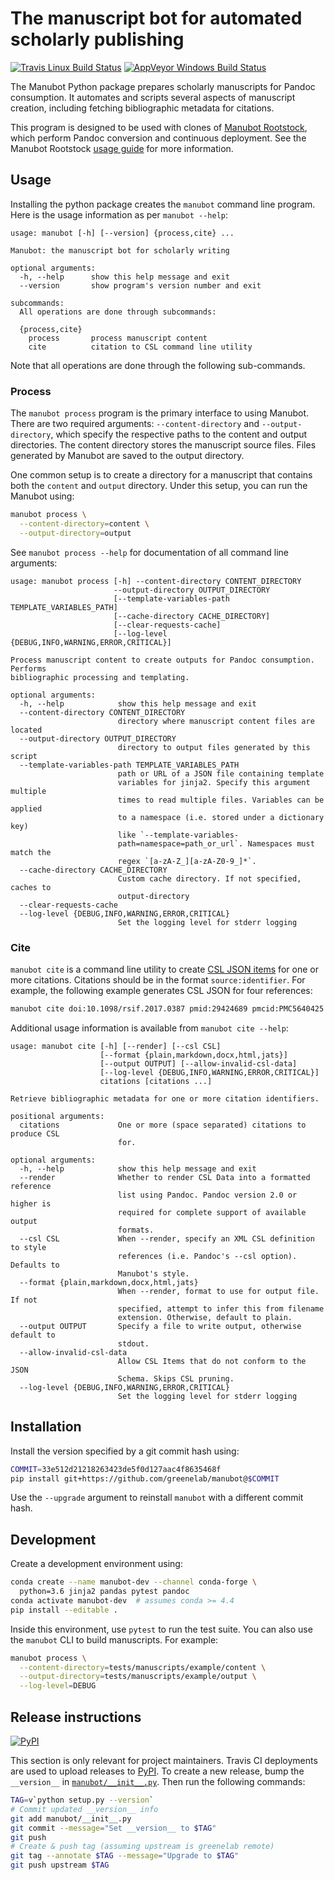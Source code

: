 # The manuscript bot for automated scholarly publishing

[![Travis Linux Build Status](https://travis-ci.org/greenelab/manubot.svg?branch=master)](https://travis-ci.org/greenelab/manubot)
[![AppVeyor Windows Build Status](https://ci.appveyor.com/api/projects/status/u51tva6rmuk39xsc/branch/master?svg=true)](https://ci.appveyor.com/project/greenelab/manubot/branch/master)

The Manubot Python package prepares scholarly manuscripts for Pandoc consumption.
It automates and scripts several aspects of manuscript creation, including fetching bibliographic metadata for citations.

This program is designed to be used with clones of [Manubot Rootstock](https://github.com/greenelab/manubot-rootstock), which perform Pandoc conversion and continuous deployment.
See the Manubot Rootstock [usage guide](https://github.com/greenelab/manubot-rootstock/blob/master/USAGE.md) for more information.

## Usage

Installing the python package creates the `manubot` command line program.
Here is the usage information as per `manubot --help`:

<!-- test codeblock contains output of `manubot --help` -->
```
usage: manubot [-h] [--version] {process,cite} ...

Manubot: the manuscript bot for scholarly writing

optional arguments:
  -h, --help      show this help message and exit
  --version       show program's version number and exit

subcommands:
  All operations are done through subcommands:

  {process,cite}
    process       process manuscript content
    cite          citation to CSL command line utility
```

Note that all operations are done through the following sub-commands.

### Process

The `manubot process` program is the primary interface to using Manubot.
There are two required arguments: `--content-directory` and `--output-directory`, which specify the respective paths to the content and output directories.
The content directory stores the manuscript source files.
Files generated by Manubot are saved to the output directory.

One common setup is to create a directory for a manuscript that contains both the `content` and `output` directory.
Under this setup, you can run the Manubot using:

```sh
manubot process \
  --content-directory=content \
  --output-directory=output
```

See `manubot process --help` for documentation of all command line arguments:

<!-- test codeblock contains output of `manubot process --help` -->
```
usage: manubot process [-h] --content-directory CONTENT_DIRECTORY
                       --output-directory OUTPUT_DIRECTORY
                       [--template-variables-path TEMPLATE_VARIABLES_PATH]
                       [--cache-directory CACHE_DIRECTORY]
                       [--clear-requests-cache]
                       [--log-level {DEBUG,INFO,WARNING,ERROR,CRITICAL}]

Process manuscript content to create outputs for Pandoc consumption. Performs
bibliographic processing and templating.

optional arguments:
  -h, --help            show this help message and exit
  --content-directory CONTENT_DIRECTORY
                        directory where manuscript content files are located
  --output-directory OUTPUT_DIRECTORY
                        directory to output files generated by this script
  --template-variables-path TEMPLATE_VARIABLES_PATH
                        path or URL of a JSON file containing template
                        variables for jinja2. Specify this argument multiple
                        times to read multiple files. Variables can be applied
                        to a namespace (i.e. stored under a dictionary key)
                        like `--template-variables-
                        path=namespace=path_or_url`. Namespaces must match the
                        regex `[a-zA-Z_][a-zA-Z0-9_]*`.
  --cache-directory CACHE_DIRECTORY
                        Custom cache directory. If not specified, caches to
                        output-directory
  --clear-requests-cache
  --log-level {DEBUG,INFO,WARNING,ERROR,CRITICAL}
                        Set the logging level for stderr logging
```

### Cite

`manubot cite` is a command line utility to create [CSL JSON items](http://citeproc-js.readthedocs.io/en/latest/csl-json/markup.html#items) for one or more citations.
Citations should be in the format `source:identifier`.
For example, the following example generates CSL JSON for four references:

```sh
manubot cite doi:10.1098/rsif.2017.0387 pmid:29424689 pmcid:PMC5640425 arxiv:1806.05726
```

Additional usage information is available from `manubot cite --help`:

<!-- test codeblock contains output of `manubot cite --help` -->
```
usage: manubot cite [-h] [--render] [--csl CSL]
                    [--format {plain,markdown,docx,html,jats}]
                    [--output OUTPUT] [--allow-invalid-csl-data]
                    [--log-level {DEBUG,INFO,WARNING,ERROR,CRITICAL}]
                    citations [citations ...]

Retrieve bibliographic metadata for one or more citation identifiers.

positional arguments:
  citations             One or more (space separated) citations to produce CSL
                        for.

optional arguments:
  -h, --help            show this help message and exit
  --render              Whether to render CSL Data into a formatted reference
                        list using Pandoc. Pandoc version 2.0 or higher is
                        required for complete support of available output
                        formats.
  --csl CSL             When --render, specify an XML CSL definition to style
                        references (i.e. Pandoc's --csl option). Defaults to
                        Manubot's style.
  --format {plain,markdown,docx,html,jats}
                        When --render, format to use for output file. If not
                        specified, attempt to infer this from filename
                        extension. Otherwise, default to plain.
  --output OUTPUT       Specify a file to write output, otherwise default to
                        stdout.
  --allow-invalid-csl-data
                        Allow CSL Items that do not conform to the JSON
                        Schema. Skips CSL pruning.
  --log-level {DEBUG,INFO,WARNING,ERROR,CRITICAL}
                        Set the logging level for stderr logging
```

## Installation

Install the version specified by a git commit hash using:

```sh
COMMIT=33e512d21218263423de5f0d127aac4f8635468f
pip install git+https://github.com/greenelab/manubot@$COMMIT
```

Use the `--upgrade` argument to reinstall `manubot` with a different commit hash.

## Development

Create a development environment using:

```sh
conda create --name manubot-dev --channel conda-forge \
  python=3.6 jinja2 pandas pytest pandoc
conda activate manubot-dev  # assumes conda >= 4.4
pip install --editable .
```

Inside this environment, use `pytest` to run the test suite.
You can also use the `manubot` CLI to build manuscripts.
For example:

```sh
manubot process \
  --content-directory=tests/manuscripts/example/content \
  --output-directory=tests/manuscripts/example/output \
  --log-level=DEBUG
```

## Release instructions

[![PyPI](https://img.shields.io/pypi/v/manubot.svg)](https://pypi.org/project/manubot/)

This section is only relevant for project maintainers.
Travis CI deployments are used to upload releases to [PyPI](https://pypi.org/project/manubot).
To create a new release, bump the `__version__` in [`manubot/__init__.py`](manubot/__init__.py).
Then run the following commands:

```sh
TAG=v`python setup.py --version`
# Commit updated __version__ info
git add manubot/__init__.py
git commit --message="Set __version__ to $TAG"
git push
# Create & push tag (assuming upstream is greenelab remote)
git tag --annotate $TAG --message="Upgrade to $TAG"
git push upstream $TAG
```
